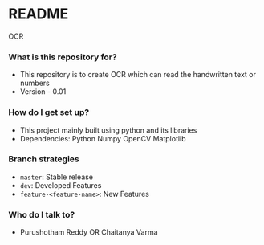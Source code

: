 # README #

OCR

### What is this repository for? ###

* This repository is to create OCR which can read the handwritten text or numbers
* Version - 0.01

### How do I get set up? ###

* This project mainly built using python and its libraries
* Dependencies:
	Python
	Numpy
	OpenCV
	Matplotlib
	
### Branch strategies

* `master`: Stable release
* `dev`: Developed Features
* `feature-<feature-name>`: New Features

### Who do I talk to? ###

* Purushotham Reddy OR Chaitanya Varma
